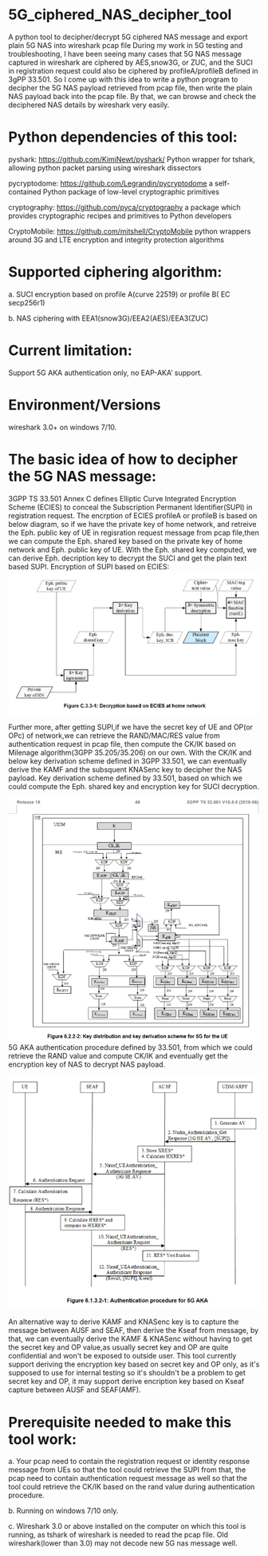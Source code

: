 # 5G_ciphered_NAS_decipher_tool
  A python tool to decipher/decrypt 5G ciphered NAS message and export plain 5G NAS into wireshark pcap file
  During my work in 5G testing and troubleshooting, I have been seeing many cases that 5G NAS message captured in wireshark are ciphered by AES,snow3G, or ZUC, and the SUCI in registration request could also be ciphered by profileA/profileB defined in 3gPP 33.501.
So I come up with this idea to write a python program to decipher the 5G NAS payload retrieved from pcap file, then write the plain NAS payload back into the pcap file. By that, we can browse and check the deciphered NAS details by wireshark very easily.
# Python dependencies of this tool:
  pyshark: https://github.com/KimiNewt/pyshark/ Python wrapper for tshark, allowing python packet parsing using wireshark dissectors
  
  pycryptodome: https://github.com/Legrandin/pycryptodome a self-contained Python package of low-level cryptographic primitives
  
  cryptography: https://github.com/pyca/cryptography a package which provides cryptographic recipes and primitives to Python developers
  
  CryptoMobile: https://github.com/mitshell/CryptoMobile python wrappers around 3G and LTE encryption and integrity protection   algorithms 


# Supported ciphering algorithm:
  a.	SUCI encryption based on profile A(curve 22519)  or profile B( EC secp256r1)
  
  b.	NAS ciphering with EEA1(snow3G)/EEA2(AES)/EEA3(ZUC)
# Current limitation:
  Support 5G AKA authentication only, no EAP-AKA’ support.
# Environment/Versions
  wireshark 3.0+ on windows 7/10.
# The basic idea of how to decipher the 5G NAS message:
  3GPP TS 33.501 Annex C defines Elliptic Curve Integrated Encryption Scheme (ECIES) to conceal the Subscription Permanent Identifier(SUPI) in registration request. The encrption of ECIES profileA or profileB is based on below diagram, so if we have the private key of home network, and retreive the Eph. public key of UE in regisration request message from pcap file,then we can compute the Eph. shared key based on the private key of home network and Eph. public key of UE. With the Eph. shared key computed, we can derive Eph. decription key to decrypt the SUCI and get the plain text based SUPI.
  Encryption of SUPI based on ECIES:
  ![Encryption based on ECIES at UE](/images/ECIES.png)
  
  Further more, after getting SUPI,if we have the secret key of UE and OP(or OPc) of network,we can retrieve the RAND/MAC/RES value from authentication request in pcap file, then compute the CK/IK based on Milenage algorithm(3GPP 35.205/35.206) on our own. With the CK/IK and below key derivation scheme defined in 3GPP 33.501, we can eventually derive the KAMF and the subsquent KNASenc key to decipher the NAS payload.
  Key derivation scheme defined by 33.501, based on which we could compute the Eph. shared key and encryption key for SUCI decryption.
  
  ![Key derivation scheme defined by 33.501](/images/key-derivation.png)
  5G AKA authentication procedure defined by 33.501, from which we could retrieve the RAND value and compute CK/IK and eventually get the encryption key of NAS to decrypt NAS payload.
  
  ![5G AKA authentication procedure defined by 33.501](/images/AKA.png)
  
  An alternative way to derive KAMF and KNASenc key is to capture the message between AUSF and SEAF, then derive the Kseaf from message, by that, we can eventually derive the KAMF & KNASenc without having to get the secret key and OP value,as usually secret key and OP are quite confidential and won't be exposed to outside user. This tool currently support deriving the encryption key based on secret key and OP only, as it's supposed to use for internal testing so it's shouldn't be a problem to get secret key and OP, it may support derive encription key based on Kseaf capture between AUSF and SEAF(AMF).
  
# Prerequisite needed to make this tool work:
  a.	Your pcap need to contain the registration request or identity response message from UEs so that the tool could retrieve the SUPI from that, the pcap need to contain authentication request message as well so that the tool could retrieve the CK/IK based on the rand value during authentication procedure.
  
  b.	Running on windows 7/10 only.
  
  c.	Wireshark 3.0 or above installed on the computer on which this tool is running, as tshark of wireshark is needed to read the pcap file. Old wireshark(lower than 3.0) may not decode new 5G nas message well.
  
 
